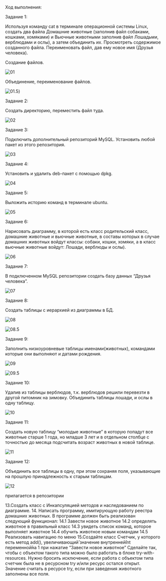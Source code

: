 Ход выполнения:

Задание 1:

Используя команду cat в терминале операционной системы Linux, создать
два файла Домашние животные (заполнив файл собаками, кошками,
хомяками) и Вьючные животными заполнив файл Лошадьми, верблюдами и
ослы), а затем объединить их. Просмотреть содержимое созданного файла.
Переименовать файл, дав ему новое имя (Друзья человека).

Создание файлов.

![01](https://github.com/IvanBWork/FinalCertification/blob/master/image/01.png)

Объединение, переименование файлов.

![01.5](https://github.com/IvanBWork/FinalCertification/blob/master/image/01.5.png))

Задание 2:

Создать директорию, переместить файл туда.

![02](https://github.com/IvanBWork/FinalCertification/blob/master/image/02.png)

Задание 3:

Подключить дополнительный репозиторий MySQL. Установить любой пакет
из этого репозитория.

![03](https://github.com/IvanBWork/FinalCertification/blob/master/image/03.png)

Задание 4:

Установить и удалить deb-пакет с помощью dpkg.

![04](https://github.com/IvanBWork/FinalCertification/blob/master/image/04.png)

Задание 5:

Выложить историю команд в терминале ubuntu.

![05](https://github.com/IvanBWork/FinalCertification/blob/master/image/05.png)

Задание 6:

Нарисовать диаграмму, в которой есть класс родительский класс, домашние
животные и вьючные животные, в составы которых в случае домашних
животных войдут классы: собаки, кошки, хомяки, а в класс вьючные животные
войдут: Лошади, верблюды и ослы).

![06](https://github.com/IvanBWork/FinalCertification/blob/master/image/06.png)

Задание 7:

В подключенном MySQL репозитории создать базу данных “Друзья
человека”.

![07](https://github.com/IvanBWork/FinalCertification/blob/master/image/07.png)

Задание 8:

Создать таблицы с иерархией из диаграммы в БД.

![08](https://github.com/IvanBWork/FinalCertification/blob/master/image/08.png)

![08.5](https://github.com/IvanBWork/FinalCertification/blob/master/image/08.5.png)

Задание 9:

Заполнить низкоуровневые таблицы именами(животных), командами
которые они выполняют и датами рождения.

![09](https://github.com/IvanBWork/FinalCertification/blob/master/image/09.png)

![09.5](https://github.com/IvanBWork/FinalCertification/blob/master/image/09.5.png)

Задание 10:

Удалив из таблицы верблюдов, т.к. верблюдов решили перевезти в другой
питомник на зимовку. Объединить таблицы лошади, и ослы в одну таблицу.

![10](https://github.com/IvanBWork/FinalCertification/blob/master/image/10.png)

Задание 11:

Создать новую таблицу “молодые животные” в которую попадут все
животные старше 1 года, но младше 3 лет и в отдельном столбце с точностью
до месяца подсчитать возраст животных в новой таблице.

![11](https://github.com/IvanBWork/FinalCertification/blob/master/image/11.png)

Задание 12:

Объединить все таблицы в одну, при этом сохраняя поля, указывающие на
прошлую принадлежность к старым таблицам.

![12](https://github.com/IvanBWork/FinalCertification/blob/master/image/12.png)

прилагается в репозитории

13.Создать класс с Инкапсуляцией методов и наследованием по диаграмме.
14. Написать программу, имитирующую работу реестра домашних животных.
В программе должен быть реализован следующий функционал:
14.1 Завести новое животное
14.2 определять животное в правильный класс
14.3 увидеть список команд, которое выполняет животное
14.4 обучить животное новым командам
14.5 Реализовать навигацию по меню
15.Создайте класс Счетчик, у которого есть метод add(), увеличивающий̆
значение внутренней̆int переменной̆на 1 при нажатие “Завести новое
животное” Сделайте так, чтобы с объектом такого типа можно было работать в
блоке try-with-resources. Нужно бросить исключение, если работа с объектом
типа счетчик была не в ресурсном try и/или ресурс остался открыт. Значение
считать в ресурсе try, если при заведения животного заполнены все поля.
